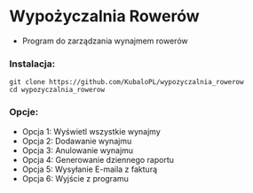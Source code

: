 # Wypożyczalnia Rowerów
- Program do zarządzania wynajmem rowerów



### Instalacja:

 `git clone https://github.com/KubaloPL/wypozyczalnia_rowerow`
 <br>
 `cd wypozyczalnia_rowerow`


### Opcje:
- Opcja 1: Wyświetl wszystkie wynajmy
- Opcja 2: Dodawanie wynajmu
- Opcja 3: Anulowanie wynajmu
- Opcja 4: Generowanie dziennego raportu
- Opcja 5: Wysyłanie E-maila z fakturą
- Opcja 6: Wyjście z programu

